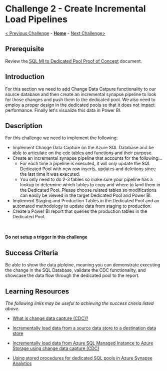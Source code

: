 # Challenge 2 - Create Incremental Load Pipelines

[< Previous Challenge](Challenge-01.md) - **[Home](../README.md)** - [Next Challenge>](Challenge-03.md)

## Prerequisite

Review the [SQL MI to Dedicated Pool Proof of Concept](./Resources/SQLMItoDedicatedPoolProofofConcept.docx?raw=true) document.

## Introduction

For this section we need to add Change Data Catpure functionality to our source database and then create an incremental synapse pipeline to look for those changes and push them to the dedicated pool.  We also need to employ a proper design in the dedicated pools so that it does not impact performance.  Finally let's visualize this data in Power BI.

## Description

For this challenge we need to implement the following:

- Implement Change Data Capture on the Azure SQL Database and be able to articulate on the cdc tables and functions and their purpose.
- Create an incremental synapse pipeline that accounts for the following...
    - For each time a pipeline is executed, it will only update the SQL Dedicated Pool with new row inserts, updates and deletions since the last time it was executed.  
    - You only need to do 2-3 tables so make sure your pipeline has a lookup to determine which tables to copy and where to land them in the Dedicated Pool.  Please choose related tables so modifications can easily be viewed in the target Dedicated Pool and Power BI.
- Implement Staging and Production Tables in the Dedicated Pool and an automated methodology to update data from staging to production.
- Create a Power BI report that queries the production tables in the Dedicated Pool.

<br>&nbsp;<br>
<B>Do not setup a trigger in this challenge</B>


## Success Criteria

Be able to show the data pipleine, meaning you can demonstrate executing the change in the SQL Database, validate the CDC functionality, and showcase the data flow through the dedicated pool to the report.

## Learning Resources

*The following links may be useful to achieving the success crieria listed above.*

- [What is change data capture (CDC)?](https://docs.microsoft.com/en-us/sql/relational-databases/track-changes/about-change-data-capture-sql-server?view=sql-server-ver15)

- [Incrementally load data from a source data store to a destination data store](https://docs.microsoft.com/en-us/azure/data-factory/tutorial-incremental-copy-overview)

- [Incrementally load data from Azure SQL Managed Instance to Azure Storage using change data capture (CDC)](https://docs.microsoft.com/en-us/azure/data-factory/tutorial-incremental-copy-change-data-capture-feature-portal)

- [Using stored procedures for dedicated SQL pools in Azure Synapse Analytics](https://docs.microsoft.com/en-us/azure/synapse-analytics/sql-data-warehouse/sql-data-warehouse-develop-stored-procedures)


